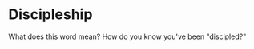 # Discipleship
<Nav></Nav>

<Todo>
What does this word mean? How do you know you've been "discipled?"
</Todo>
